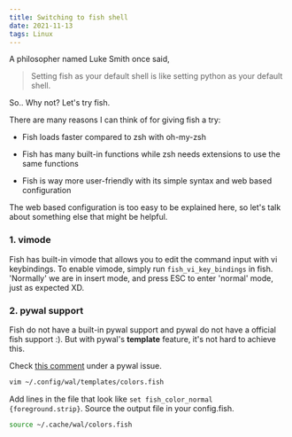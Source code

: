 ```yaml
---
title: Switching to fish shell
date: 2021-11-13
tags: Linux
---
```


A philosopher named Luke Smith once said,
> Setting fish as your default shell is like setting python as your default shell.

So.. Why not? Let's try fish.

<!-- more -->

There are many reasons I can think of for giving fish a try:

* Fish loads faster compared to zsh with oh-my-zsh 

* Fish has many built-in functions while zsh needs extensions to use the same
functions 

* Fish is way more user-friendly with its simple syntax and web based
configuration

The web based configuration is too easy to be explained here, so let's talk
about something else that might be helpful.

### 1. vimode


Fish has built-in vimode that allows you to edit the command input with vi
keybindings. To enable vimode, simply run <code>fish_vi_key_bindings</code> in
fish. 'Normally' we are in insert mode, and press ESC to enter 'normal' mode,
just as expected XD.

### 2. pywal support

Fish do not have a built-in pywal support and pywal do not have a official fish
support :). But with pywal's **template** feature, it's not hard to achieve
this.

Check [this
comment](https://github.com/dylanaraps/pywal/issues/384#issuecomment-505801129)
under a pywal issue.

```bash
vim ~/.config/wal/templates/colors.fish
```

Add lines in the file that look like <code>set fish_color_normal
{foreground.strip}</code>. Source the output file in your config.fish.
```bash
source ~/.cache/wal/colors.fish
```
